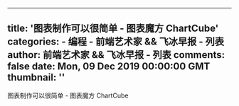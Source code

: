 
---
title: '图表制作可以很简单 - 图表魔方 ChartCube'
categories: 
    - 编程
    - 前端艺术家 && 飞冰早报 - 列表
author: 前端艺术家 && 飞冰早报 - 列表
comments: false
date: Mon, 09 Dec 2019 00:00:00 GMT
thumbnail: ''
---

<div>   
图表制作可以很简单 - 图表魔方 ChartCube   
</div>
            
